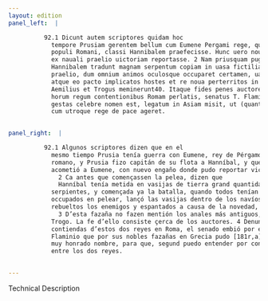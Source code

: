 ```yaml
---
layout: edition
panel_left:  |

          92.1 Dicunt autem scriptores quidam hoc
            tempore Prusiam gerentem bellum cum Eumene Pergami rege, qui socius et amicus erat
            populi Romani, classi Hannibalem praefecisse. Hunc uero nouo commento Eumenem aggressum
            ex nauali praelio uictoriam reportasse. 2 Nam priusquam pugnam inirent,
            Hannibalem tradunt magnam serpentum copiam in uasa fictilia coniecisse, deinde inito
            praelio, dum omnium animos oculosque occuparet certamen, uasa in hostium naues inmisisse
            atque eo pacto implicatos hostes et re noua perterritos in fugam [120v] uertisse. 3 Eius autem sic gestae rei non uetustiores annales, sed
            Aemilius et Trogus meminerunt40. Itaque fides penes auctores sit. 4 Caeterum
            horum regum contentionibus Romam perlatis, senatus T. Flaminium, cuius ob res in Graecia
            gestas celebre nomen est, legatum in Asiam misit, ut (quantum coniectura assequi possum)
            cum utroque rege de pace ageret.
        

panel_right:  |

          92.1 Algunos scriptores dizen que en el
            mesmo tiempo Prusia tenía guerra con Eumene, rey de Pérgamo, que era compañero y amigo
            romano, y Prusia fizo capitán de su flota a Hanníbal, y que
            acometió a Eumene, con nuevo engaño donde pudo reportar victoria en la batalla naval.
              2 Ca antes que començassen la pelea, dizen que
              Hanníbal tenía metida en vasijas de tierra grand quantidad de
            serpientes, y començada ya la batalla, quando todos tenían los ojos y los ánimos
            occupados en pelear, lançó las vasijas dentro de los navíos de los enemigos y con esto,
            rebueltos los enemigos y espantados a causa de la novedad, bolvieron fuyendo.
              3 D’esta fazaña no fazen mentión los anales más antiguos, salvo Emilio y
            Trogo. La fe d’ello consiste çerca de los auctores. 4 Denunciadas las
            contiendas d’estos dos reyes en Roma, el senado embió por embaxador en Asia a Tito
            Flaminio que por sus nobles fazañas en Grecia pudo [181r,a] alcanzar
            muy honrado nombre, para que, segund puedo entender por conjectura, assentasse la paz
            entre los dos reyes.
        

---
```


 Technical Description 

        
